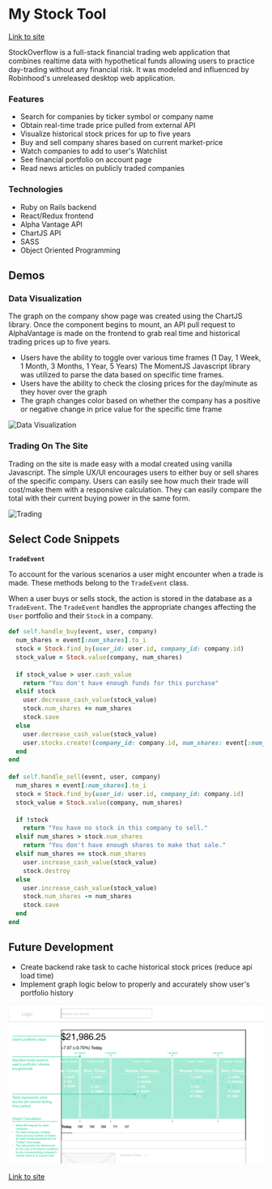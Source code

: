 # My Stock Tool

[Link to site](https://mystock-tool.herokuapp.com/#/)

StockOverflow is a full-stack financial trading web application that
combines realtime data with hypothetical funds allowing users to
practice day-trading without any financial risk. It was modeled and
influenced by Robinhood's unreleased desktop web application.

### Features

+ Search for companies by ticker symbol or company name
+ Obtain real-time trade price pulled from external API
+ Visualize historical stock prices for up to five years
+ Buy and sell company shares based on current market-price
+ Watch companies to add to user's Watchlist
+ See financial portfolio on account page
+ Read news articles on publicly traded companies

### Technologies

+ Ruby on Rails backend
+ React/Redux frontend
+ Alpha Vantage API
+ ChartJS API
+ SASS
+ Object Oriented Programming

## Demos

### Data Visualization

The graph on the company show page was created using the ChartJS library.
Once the component begins to mount, an API pull request to AlphaVantage
is made on the frontend to grab real time and historical trading
prices up to five years.
+ Users have the ability to toggle over various time frames (1 Day,
  1 Week, 1 Month, 3 Months, 1 Year, 5 Years) The MomentJS Javascript
  library was utilized to parse the data based on specific time frames.
+ Users have the ability to check the closing prices for the day/minute
  as they hover over the graph
+ The graph changes color based on whether the company has a positive
  or negative change in price value for the specific time frame

![Data Visualization](https://github.com/jparksf/mystock-tool/blob/master/wireframes/Chart.gif?raw=true)

### Trading On The Site

Trading on the site is made easy with a modal created using
vanilla Javascript. The simple UX/UI encourages users to either buy or
sell shares of the specific company. Users can easily see how much their
trade will cost/make them with a responsive calculation. They can easily
compare the total with their current buying power in the same form.

![Trading](https://github.com/jparksf/mystock-tool/blob/master/wireframes/Trade.gif?raw=true)


## Select Code Snippets

**`TradeEvent`**

To account for the various scenarios a user might encounter when a
trade is made. These methods belong to the `TradeEvent` class.

When a user buys or sells stock, the action is stored in the database
as a `TradeEvent`. The `TradeEvent` handles the appropriate
changes affecting the `User` portfolio and their `Stock` in a company.

```ruby
def self.handle_buy(event, user, company)
  num_shares = event[:num_shares].to_i
  stock = Stock.find_by(user_id: user.id, company_id: company.id)
  stock_value = Stock.value(company, num_shares)

  if stock_value > user.cash_value
    return "You don't have enough funds for this purchase"
  elsif stock
    user.decrease_cash_value(stock_value)
    stock.num_shares += num_shares
    stock.save
  else
    user.decrease_cash_value(stock_value)
    user.stocks.create!(company_id: company.id, num_shares: event[:num_shares].to_i)
  end
end

def self.handle_sell(event, user, company)
  num_shares = event[:num_shares].to_i
  stock = Stock.find_by(user_id: user.id, company_id: company.id)
  stock_value = Stock.value(company, num_shares)

  if !stock
    return "You have no stock in this company to sell."
  elsif num_shares > stock.num_shares
    return "You don't have enough shares to make that sale."
  elsif num_shares == stock.num_shares
    user.increase_cash_value(stock_value)
    stock.destroy
  else
    user.increase_cash_value(stock_value)
    stock.num_shares -= num_shares
    stock.save
  end
end
```

## Future Development

+ Create backend rake task to cache historical stock prices (reduce
  api load time)
+ Implement graph logic below to properly and accurately show
  user's portfolio history

![Homepage](https://github.com/jparksf/mystock-tool/raw/datavis/wireframes/Wireframes%20Graph3.jpg?raw=true)


[Link to site](https://mystock-tool.herokuapp.com/#/)
